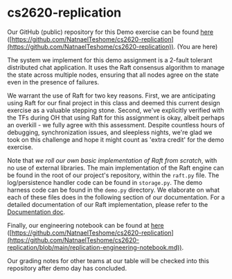 # cs2620-replication

Our GitHub (public) repository for this Demo exercise can be found [here](https://github.com/NatnaelTeshome/cs2620-replication) 
([https://github.com/NatnaelTeshome/cs2620-replication](https://github.com/NatnaelTeshome/cs2620-replication)). (You are here)

The system we implement for this demo assignment is a 2-fault tolerant distributed chat application. It uses the Raft consensus algorithm to manage the state across multiple nodes, ensuring that all nodes agree on the state even in the presence of failures. 

We warrant the use of Raft for two key reasons. First, we are anticipating using Raft for our final project in this class and deemed this current design exercise as a valuable stepping stone. Second, we've explicitly verified with the TFs during OH that using Raft for this assignment is okay, albeit perhaps an overkill - we fully agree with this assessment. Despite countless hours of debugging, synchronization issues, and sleepless nights, we're glad we took on this challenge and hope it might count as 'extra credit' for the demo exercise. 

Note that *we roll our own basic implementation of Raft from scratch*, with no use of external libraries.
The main implementation of the Raft engine can be found in the root of our project's repository,
within the `raft.py` file. The log/persistence handler code can be found in `storage.py`.
The demo harness code can be found in the `demo.py` directory. We elaborate on what each of these
files does in the following section of our documentation. For a detailed documentation of
our Raft implementation, please refer to the [Documentation doc](https://github.com/NatnaelTeshome/cs2620-replication/blob/main/documentation.md).
 
Finally, our engineering notebook can be found at [here](https://github.com/NatnaelTeshome/cs2620-replication/blob/main/replication-engineering-notebook.md)
([https://github.com/NatnaelTeshome/cs2620-replication](https://github.com/NatnaelTeshome/cs2620-replication/blob/main/replication-engineering-notebook.md)).

Our grading notes for other teams at our table will be checked into this repository after demo day has concluded.

